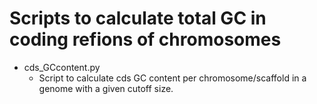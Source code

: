 # Scripts to calculate total GC in coding refions of chromosomes 

* cds_GCcontent.py 
  * Script to calculate cds GC content per chromosome/scaffold in a genome with a given cutoff size.
